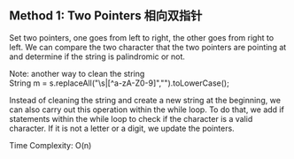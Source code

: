 ## Method 1: Two Pointers 相向双指针
Set two pointers, one goes from left to right, the other goes from right to left. We can compare the two character that the two pointers are pointing at and determine if the string is palindromic or not. <br />

Note: another way to clean the string <br />
String m = s.replaceAll("\s|[^a-zA-Z0-9]","").toLowerCase(); <br />

Instead of cleaning the string and create a new string at the beginning, we can also carry out this operation within the while loop. To do that, we add if statements within the while loop to check if the character is a valid character. If it is not a letter or a digit, we update the pointers. <br />

Time Complexity: O(n)
